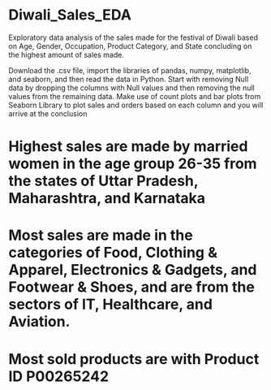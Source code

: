 # Diwali_Sales_EDA
Exploratory data analysis of the sales made for the festival of Diwali based on Age, Gender, Occupation, Product Category, and State concluding on the highest amount of sales made.


Download the .csv file, import the libraries of pandas, numpy, matplotlib, and seaborn, and then read the data in Python.
Start with removing Null data by dropping the columns with Null values and then removing the null values from the remaining data.
Make use of count plots and bar plots from Seaborn Library to plot sales and orders based on each column and you will arrive at the conclusion 

# Highest sales are made by married women in the age group 26-35 from the states of Uttar Pradesh, Maharashtra, and Karnataka
# Most sales are made in the categories of Food, Clothing & Apparel, Electronics & Gadgets, and Footwear & Shoes, and are from the sectors of IT, Healthcare, and Aviation.
# Most sold products are with Product ID P00265242
